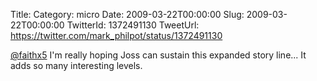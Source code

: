 Title: 
Category: micro
Date: 2009-03-22T00:00:00
Slug: 2009-03-22T00:00:00
TwitterId: 1372491130
TweetUrl: https://twitter.com/mark_philpot/status/1372491130

[@faithx5](https://twitter.com/faithx5) I'm really hoping Joss can sustain this expanded story line...  It adds so many interesting levels.